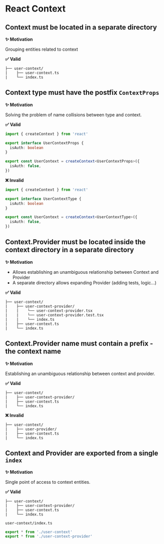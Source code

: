 # React Context

## Context must be located in a separate directory

**✨ Motivation**

Grouping entities related to context

**✅ Valid**

```
├── user-context/
|    ├── user-context.ts
|    └── index.ts
```

## Context type must have the postfix `ContextProps`

**✨ Motivation**

Solving the problem of name collisions between type and context.

**✅ Valid**

```ts
import { createContext } from 'react'

export interface UserContextProps {
  isAuth: boolean
}

export const UserContext = createContext<UserContextProps>({
  isAuth: false,
})
```

**❌ Invalid**

```ts
import { createContext } from 'react'

export interface UserContextType {
  isAuth: boolean
}

export const UserContext = createContext<UserContextType>({
  isAuth: false,
})
```

## Context.Provider must be located inside the context directory in a separate directory

**✨ Motivation**

- Allows establishing an unambiguous relationship between Context and Provider
- A separate directory allows expanding Provider (adding tests, logic...)

**✅ Valid**

```
├── user-context/
|    ├── user-context-provider/
|    |    └── user-context-provider.tsx
|    |    └── user-context-provider.test.tsx
|    |    └── index.ts
|    ├── user-context.ts
|    └── index.ts
```

## Context.Provider name must contain a prefix - the context name

**✨ Motivation**

Establishing an unambiguous relationship between context and provider.

**✅ Valid**

```
├── user-context/
|    ├── user-context-provider/
|    ├── user-context.ts
|    └── index.ts
```

**❌ Invalid**

```
├── user-context/
|    ├── user-provider/
|    ├── user-context.ts
|    └── index.ts
```

## Context and Provider are exported from a single `index`

**✨ Motivation**

Single point of access to context entities.

**✅ Valid**

```
├── user-context/
|    ├── user-context-provider/
|    ├── user-context.ts
|    └── index.ts
```

```user-context/index.ts```

```ts
export * from './user-context'
export * from './user-context-provider'
```
